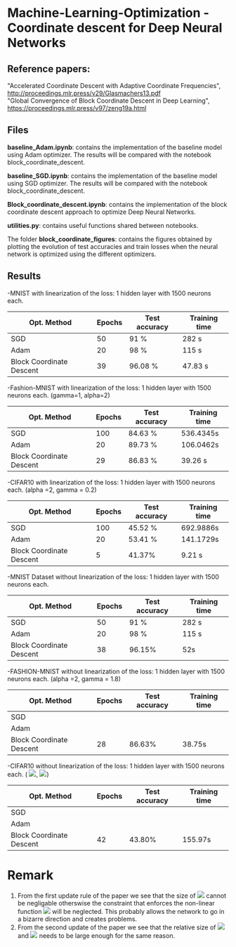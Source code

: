 # Machine-Learning-Optimization - Coordinate descent for Deep Neural Networks

## Reference papers:

"Accelerated Coordinate Descent with Adaptive Coordinate Frequencies", http://proceedings.mlr.press/v29/Glasmachers13.pdf <br />
"Global Convergence of Block Coordinate Descent in Deep Learning", https://proceedings.mlr.press/v97/zeng19a.html <br />


<!--- ## CoordinateDescent.ipynb
For the time being this file only contains the following:

1.
```python
class MultiLayerPerceptron(torch.nn.Module):
def __init__(self):

def forward(self,x):
```
This class is a definition of 3 layer perceptron with Relu activation functions and an output layer of size 10 (1 output node corresponds to 1 of the 10 digits of the mnist dataset). The class contains two functions the ***init*** function which initializes the class object and the ***forward*** function which takes an ***input x*** and produces an ***output*** by passing the input through the perceptron.

2. 
```python
def accuracy(predicted, reference):
```
The definition of the accuracy metric usable with ***Pytorch tensors*** with the following parameters:<br>
***predicted*** the predicted labels from the model<br>
***reference*** the true value of samples.

3.
```python
def train_model(model,dataset_train,dataset_test,optimizer,criterion,epochs):
```
The function used for training the model and its parameters are the following:<br>
***model*** the model we wish to train (must be implemented in pytorch)<br>
***dataset_train*** the training dataset (use pytorch dataset loader to create this see mnist example in notebook)<br>
***dataset_test*** the testing dataset (use pytorch dataset loader to create this see mnist example in notebook)<br>
***optimizer*** the optimizer (must be compatible with pytorch optim library)<br>
***criterion*** the loss metric that the optimizer uses<br>
***epochs*** the number of epochs that the optimizer should iterate over the dataset
)
--->

## Files

**baseline_Adam.ipynb**: contains the implementation of the baseline model using Adam optimizer. The results will be compared with the notebook block_coordinate_descent.

**baseline_SGD.ipynb**: contains the implementation of the baseline model using SGD optimizer. The results will be compared with the notebook block_coordinate_descent.

**Block_coordinate_descent.ipynb**: contains the implementation of the block coordinate descent approach to optimize Deep Neural Networks.

**utilities.py**: contains useful functions shared between notebooks.

The folder **block_coordinate_figures**: contains the figures obtained by plotting the evolution of test accuracies and train losses when the neural network is optimized using the different optimizers.


## Results


-MNIST with linearization of the loss:
1 hidden layer with 1500 neurons each. 

|  Opt. Method | Epochs | Test accuracy | Training time |
| ----- | ----- | ----- | ----- |
| SGD   |   50    | 91 % | 282 s |
| Adam  |   20    | 98 % | 115 s |
| Block Coordinate Descent | 39 | 96.08 % | 47.83 s |




-Fashion-MNIST with linearization of the loss:
1 hidden layer with 1500 neurons each.
(gamma=1, alpha=2)

|  Opt. Method | Epochs | Test accuracy | Training time |
| ----- | ----- | ----- | ----- |
| SGD   | 100  | 84.63 % | 536.4345s  |
| Adam  | 20  | 89.73 %    | 106.0462s    |
| Block Coordinate Descent | 29 | 86.83 % | 39.26 s |


-CIFAR10 with linearization of the loss:
1 hidden layer with 1500 neurons each.
(alpha =2, gamma = 0.2)

|  Opt. Method | Epochs | Test accuracy | Training time |
| ----- | ----- | ----- | ----- |
| SGD   | 100  | 45.52 % | 692.9886s    |
| Adam  |  20  | 53.41 % | 141.1729s |
| Block Coordinate Descent | 5 | 41.37% | 9.21 s |


-MNIST Dataset without linearization of the loss:
1 hidden layer with 1500 neurons each.

|  Opt. Method | Epochs | Test accuracy | Training time |
| ----- | ----- | ----- | ----- |
| SGD   |   50    | 91 % | 282 s |
| Adam  |   20    | 98 % | 115 s |
| Block Coordinate Descent | 38 | 96.15% | 52s |

-FASHION-MNIST without linearization of the loss:
1 hidden layer with 1500 neurons each.
(alpha =2, gamma = 1.8)

|  Opt. Method | Epochs | Test accuracy | Training time |
| ----- | ----- | ----- | ----- |
| SGD   |       |  |  |
| Adam  |       |  |  |
| Block Coordinate Descent | 28 | 86.63% | 38.75s |



-CIFAR10 without linearization of the loss:
1 hidden layer with 1500 neurons each.
( <img src="https://render.githubusercontent.com/render/math?math=\alpha=7"/>,  <img src="https://render.githubusercontent.com/render/math?math=\gamma=0.2"/>)


|  Opt. Method | Epochs | Test accuracy | Training time |
| ----- | ----- | ----- | ----- |
| SGD   |       |  |  |
| Adam  |       |  |  |
| Block Coordinate Descent | 42 | 43.80% | 155.97s |

# Remark
1. From the first update rule of the paper we see that the size of <img src="https://render.githubusercontent.com/render/math?math=\alpha"/> cannot be negligable otherswise the constraint that enforces the non-linear function <img src="https://render.githubusercontent.com/render/math?math=V = \sigma(U)" /> will be neglected. This probably allows the network to go in a bizarre direction and creates problems.
2. From the second update of the paper we see that the relative size of <img src="https://render.githubusercontent.com/render/math?math=\alpha"/> and <img src="https://render.githubusercontent.com/render/math?math=\gamma"/> needs to be large enough for the same reason.
